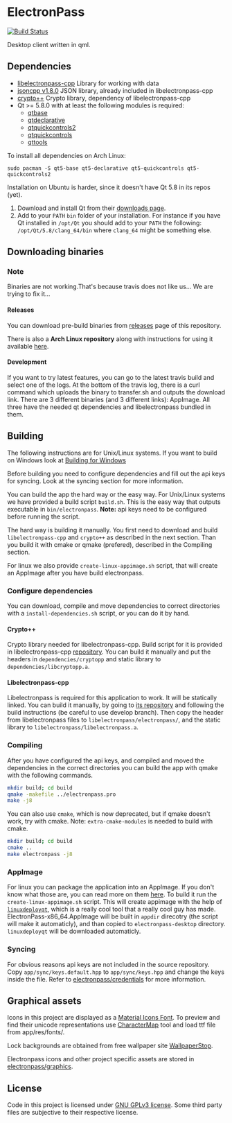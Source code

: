 # ElectronPass
[![Build Status](https://travis-ci.org/electronpass/electronpass-desktop.svg?branch=develop)](https://travis-ci.org/electronpass/electronpass-desktop)

Desktop client written in qml.

## Dependencies

- [libelectronpass-cpp](https://github.com/electronpass/libelectronpass) Library for working with data
- [jsoncpp v1.8.0](https://github.com/open-source-parsers/jsoncpp) JSON library, already included in libelectronpass-cpp
- [crypto++](https://www.cryptopp.com/) Crypto library, dependency of libelectronpass-cpp
- Qt >= 5.8.0 with at least the following modules is required:
    - [qtbase](http://code.qt.io/cgit/qt/qtbase.git)
    - [qtdeclarative](http://code.qt.io/cgit/qt/qtdeclarative.git)
    - [qtquickcontrols2](http://code.qt.io/cgit/qt/qtquickcontrols2.git)
    - [qtquickcontrols](http://code.qt.io/cgit/qt/qtquickcontrols.git)
    - [qttools](http://code.qt.io/cgit/qt/qttools.git/)

To install all dependencies on Arch Linux:
```
sudo pacman -S qt5-base qt5-declarative qt5-quickcontrols qt5-quickcontrols2
```
Installation on Ubuntu is harder, since it doesn't have Qt 5.8 in its repos (yet).

1. Download and install Qt from their [downloads page](https://www.qt.io/download/).
2. Add to your ```PATH``` ```bin``` folder of your installation. For instance if you have Qt installed in ```/opt/Qt``` you should add to your ```PATH``` the following: ```/opt/Qt/5.8/clang_64/bin``` where ```clang_64``` might be something else.

## Downloading binaries

### Note
Binaries are not working.That's because travis does not like us... We are trying to fix it...

#### Releases

You can download pre-build binaries from [releases](https://github.com/electronpass/electronpass-desktop/releases) page of this repository.

There is also a **Arch Linux repository** along with instructions for using it available [here](https://github.com/electronpass/arch-packages).

#### Development

If you want to try latest features, you can go to the latest travis build and select one of the logs. At the bottom of the travis log, there is a curl command which uploads the binary to transfer.sh and outputs the download link. There are 3 different binaries (and 3 different links): AppImage. All three have the needed qt dependencies and libelectronpass bundled in them.

## Building
The following instructions are for Unix/Linux systems. If you want to build on Windows look at [Building for Windows](https://github.com/electronpass/electronpass-desktop/blob/develop/Build-Win.md)

Before building you need to configure dependencies and fill out the api keys for syncing. Look at the syncing section for more information.

You can build the app the hard way or the easy way. For Unix/Linux systems we have provided a build script `build.sh`. This is the easy way that outputs executable in `bin/electronpass`. **Note:** api keys need to be configured before running the script.

The hard way is building it manually. You first need to download and build `libelectronpass-cpp` and `crypto++` as described in the next section. Than you build it with cmake or qmake (prefered), described in the Compiling section.

For linux we also provide `create-linux-appimage.sh` script, that will create an AppImage after you have build electronpass.

### Configure dependencies
You can download, compile and move dependencies to correct directories with a `install-dependencies.sh` script, or you can do it by hand.

#### Crypto++
Crypto library needed for libelectronpass-cpp. Build script for it is provided in libelectronpass-cpp [repository](https://github.com/electronpass/libelectronpass-cpp/tree/develop). You can build it manually and put the headers in ```dependencies/cryptopp``` and static library to ```dependencies/libcryptopp.a```.

#### Libelectronpass-cpp
Libelectronpass is required for this application to work. It will be statically linked. You can build it manually, by going to [its repository](https://github.com/electronpass/libelectronpass-cpp/) and following the build instructions (be careful to use develop branch). Then copy the header from libelectronpass files to ```libelectronpass/electronpass/```, and the static library to ```libelectronpass/libelectronpass.a```.

### Compiling
After you have configured the api keys, and compiled and moved the dependencies in the correct directories you can build the app with qmake with the following commands.

```bash
mkdir build; cd build
qmake -makefile ../electronpass.pro
make -j8
```

You can also use `cmake`, which is now deprecated, but if qmake doesn't work, try with cmake. Note: `extra-cmake-modules` is needed to build with cmake.
```bash
mkdir build; cd build
cmake ..
make electronpass -j8
```

### AppImage
For linux you can package the application into an AppImage. If you don't know what those are, you can read more on them [here](https://appimage.org/). To build it run the `create-linux-appimage.sh` script. This will create appimage with the help of [`linuxdeployqt`](https://github.com/probonopd/linuxdeployqt), which is a really cool tool that a really cool guy has made. ElectronPass-x86_64.AppImage will be built in `appdir` direcotry (the script will make it automaticly), and than copied to `electronpass-desktop` directory. `linuxdeployqt` will be downloaded automaticly.

### Syncing
For obvious reasons api keys are not included in the source repository. Copy `app/sync/keys.default.hpp` to `app/sync/keys.hpp` and change the keys inside the file. Refer to [electronpass/credentials](https://github.com/electronpass/credentials) for more information.

## Graphical assets
Icons in this project are displayed as a [Material Icons Font](). To preview and find their unicode representations use [CharacterMap](http://bluejamesbond.github.io/CharacterMap/) tool and load ttf file from app/res/fonts/.

Lock backgrounds are obtained from free wallpaper site  [WallpaperStop](http://www.wallpaperstop.com).

Electronpass icons and other project specific assets are stored in [electronpass/graphics](https://github.com/electronpass/graphics).

## License
Code in this project is licensed under [GNU GPLv3 license](https://github.com/electronpass/electronpass-desktop/blob/master/LICENSE). Some third party files are subjective to their respective license.
